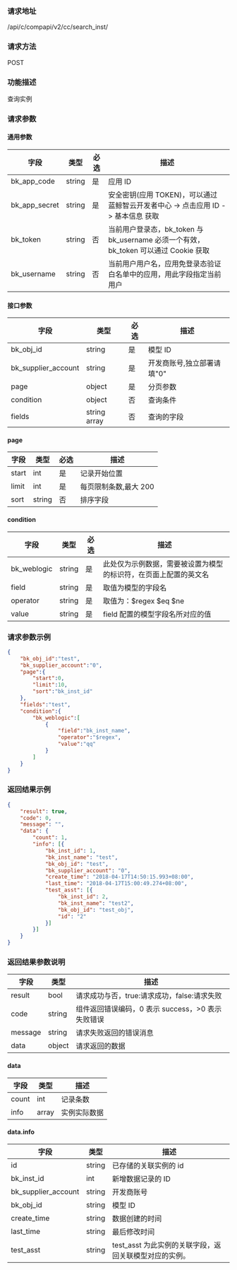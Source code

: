 ### 请求地址

/api/c/compapi/v2/cc/search_inst/

### 请求方法

POST

### 功能描述

查询实例

### 请求参数

#### 通用参数

| 字段 | 类型 | 必选 | 描述 |
|-----------|------------|--------|------------|
| bk_app_code  | string    | 是 | 应用 ID     |
| bk_app_secret| string    | 是 | 安全密钥(应用 TOKEN)，可以通过 蓝鲸智云开发者中心 -&gt; 点击应用 ID -&gt; 基本信息 获取 |
| bk_token     | string    | 否 | 当前用户登录态，bk_token 与 bk_username 必须一个有效，bk_token 可以通过 Cookie 获取 |
| bk_username  | string    | 否 | 当前用户用户名，应用免登录态验证白名单中的应用，用此字段指定当前用户 |

#### 接口参数

| 字段                | 类型      | 必选   | 描述                       |
|---------------------|------------|--------|-----------------------------|
| bk_obj_id           | string     | 是     | 模型 ID                      |
| bk_supplier_account | string     | 是     | 开发商账号,独立部署请填"0"  |
| page                | object     | 是     | 分页参数                    |
| condition           | object     | 否     | 查询条件                    |
| fields              |string array| 否     | 查询的字段                  |

#### page

| 字段      | 类型      | 必选   | 描述                |
|-----------|------------|--------|----------------------|
| start     | int       | 是     | 记录开始位置         |
| limit     | int       | 是     | 每页限制条数,最大 200 |
| sort      | string    | 否     | 排序字段             |

#### condition

| 字段      | 类型      | 必选   | 描述      |
|-----------|------------|--------|------------|
| bk_weblogic  |string      |是      | 此处仅为示例数据，需要被设置为模型的标识符，在页面上配置的英文名 |
| field     |string      |是      | 取值为模型的字段名                                               |
| operator  |string      |是      | 取值为：$regex $eq $ne                                           |
| value     |string      |是      | field 配置的模型字段名所对应的值                                  |


### 请求参数示例

```json
{
    "bk_obj_id":"test",
    "bk_supplier_account":"0",
    "page":{
        "start":0,
        "limit":10,
        "sort":"bk_inst_id"
    },
    "fields":"test",
    "condition":{
        "bk_weblogic":[
            {
                "field":"bk_inst_name",
                "operator":"$regex",
                "value":"qq"
            }
        ]
    }
}
```

### 返回结果示例

```json
{
    "result": true,
    "code": 0,
    "message": "",
    "data": {
		"count": 1,
		"info": [{
			"bk_inst_id": 1,
			"bk_inst_name": "test",
			"bk_obj_id": "test",
			"bk_supplier_account": "0",
			"create_time": "2018-04-17T14:50:15.993+08:00",
			"last_time": "2018-04-17T15:00:49.274+08:00",
			"test_asst": [{
				"bk_inst_id": 2,
				"bk_inst_name": "test2",
				"bk_obj_id": "test_obj",
				"id": "2"
			}]
		}]
	}
}
```

### 返回结果参数说明

| 字段      | 类型      | 描述      |
|-----------|-----------|-----------|
| result    | bool      | 请求成功与否，true:请求成功，false:请求失败 |
| code      | string    | 组件返回错误编码，0 表示 success，>0 表示失败错误 |
| message   | string    | 请求失败返回的错误消息 |
| data      | object    | 请求返回的数据 |

#### data

| 字段      | 类型      | 描述         |
|-----------|-----------|--------------|
| count     | int       | 记录条数     |
| info      | array     | 实例实际数据 |

#### data.info

| 字段                | 类型      | 描述                                                 |
|---------------------|-----------|------------------------------------------------------|
| id                  | string    | 已存储的关联实例的 id                                 |
| bk_inst_id          | int       | 新增数据记录的 ID                                     |
| bk_supplier_account | string    | 开发商账号                                           |
| bk_obj_id           | string    | 模型 ID                                               |
| create_time         | string    | 数据创建的时间                                       |
| last_time           | string    | 最后修改时间                                         |
| test_asst           | string    | test_asst 为此实例的关联字段，返回关联模型对应的实例。|
